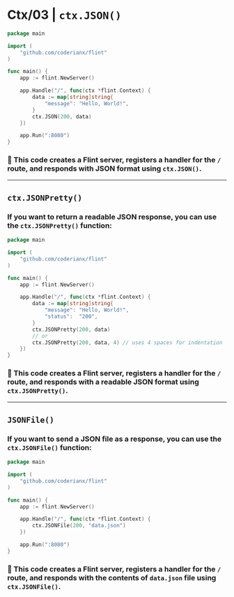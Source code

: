 # Ctx/03 | `ctx.JSON()`

```go
package main

import (
    "github.com/coderianx/flint"
)

func main() {
    app := flint.NewServer()

    app.Handle("/", func(ctx *flint.Context) {
        data := map[string]string{
            "message": "Hello, World!",
        }
        ctx.JSON(200, data)
    })

    app.Run(":8080")
}
```
### 🧠 This code creates a Flint server, registers a handler for the `/` route, and responds with JSON format using `ctx.JSON()`.

---

## `ctx.JSONPretty()`

### If you want to return a readable JSON response, you can use the `ctx.JSONPretty()` function:

```go
package main

import (
    "github.com/coderianx/flint"
)

func main() {
    app := flint.NewServer()

    app.Handle("/", func(ctx *flint.Context) {
        data := map[string]string{
            "message": "Hello, World!",
            "status":  "200",
        }
        ctx.JSONPretty(200, data)
        // or
        ctx.JSONPretty(200, data, 4) // uses 4 spaces for indentation
    })
}
```

### 🧠 This code creates a Flint server, registers a handler for the `/` route, and responds with a readable JSON format using `ctx.JSONPretty()`.

---
## `JSONFile()`

### If you want to send a JSON file as a response, you can use the `ctx.JSONFile()` function:
```go
package main

import (
    "github.com/coderianx/flint"
)

func main() {
    app := flint.NewServer()

    app.Handle("/", func(ctx *flint.Context) {
        ctx.JSONFile(200, "data.json")
    })

    app.Run(":8080")
}
```
### 🧠 This code creates a Flint server, registers a handler for the `/` route, and responds with the contents of `data.json` file using `ctx.JSONFile()`.
